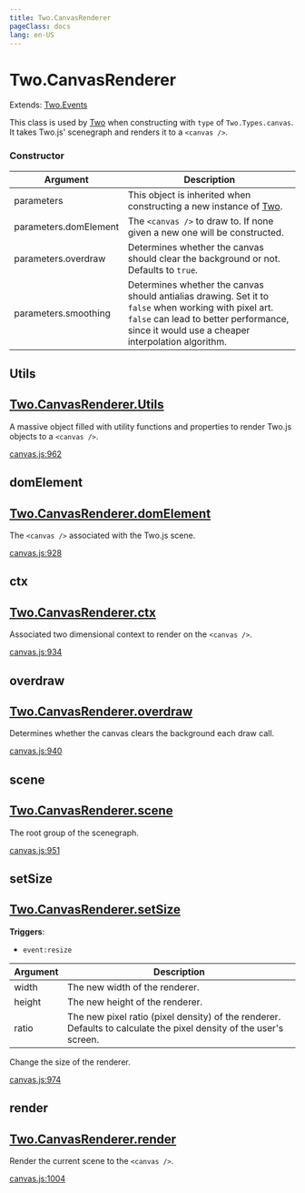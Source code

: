 ```yaml
---
title: Two.CanvasRenderer
pageClass: docs
lang: en-US
---
```


# Two.CanvasRenderer


<div class="extends">

Extends: [Two.Events](/docs/events/)

</div>


This class is used by [Two](/docs/two/) when constructing with `type` of `Two.Types.canvas`. It takes Two.js' scenegraph and renders it to a `<canvas />`.


<div class="meta">
  <custom-button text="Source" type="source" href="https://github.com/jonobr1/two.js/blob/main/src/renderers/canvas.js" />
</div>



### Constructor


| Argument | Description |
| ---- | ----------- |
|  parameters  | This object is inherited when constructing a new instance of [Two](/docs/two/). |
|  parameters.domElement  | The `<canvas />` to draw to. If none given a new one will be constructed. |
|  parameters.overdraw  | Determines whether the canvas should clear the background or not. Defaults to `true`. |
|  parameters.smoothing  | Determines whether the canvas should antialias drawing. Set it to `false` when working with pixel art. `false` can lead to better performance, since it would use a cheaper interpolation algorithm. |



<div class="static member ">

## Utils

<h2 class="longname" aria-hidden="true"><a href="#Utils"><span class="prefix">Two.CanvasRenderer.</span><span class="shortname">Utils</span></a></h2>










<div class="properties">

A massive object filled with utility functions and properties to render Two.js objects to a `<canvas />`.

</div>










<div class="meta">

  <a class="lineno" target="_blank" rel="noopener noreferrer" href="https://github.com/jonobr1/two.js/blob/main/src/renderers/canvas.js#L962">
    canvas.js:962
  </a>

</div>




</div>



<div class="instance member ">

## domElement

<h2 class="longname" aria-hidden="true"><a href="#domElement"><span class="prefix">Two.CanvasRenderer.</span><span class="shortname">domElement</span></a></h2>










<div class="properties">

The `<canvas />` associated with the Two.js scene.

</div>










<div class="meta">

  <a class="lineno" target="_blank" rel="noopener noreferrer" href="https://github.com/jonobr1/two.js/blob/main/src/renderers/canvas.js#L928">
    canvas.js:928
  </a>

</div>




</div>



<div class="instance member ">

## ctx

<h2 class="longname" aria-hidden="true"><a href="#ctx"><span class="prefix">Two.CanvasRenderer.</span><span class="shortname">ctx</span></a></h2>










<div class="properties">

Associated two dimensional context to render on the `<canvas />`.

</div>










<div class="meta">

  <a class="lineno" target="_blank" rel="noopener noreferrer" href="https://github.com/jonobr1/two.js/blob/main/src/renderers/canvas.js#L934">
    canvas.js:934
  </a>

</div>




</div>



<div class="instance member ">

## overdraw

<h2 class="longname" aria-hidden="true"><a href="#overdraw"><span class="prefix">Two.CanvasRenderer.</span><span class="shortname">overdraw</span></a></h2>










<div class="properties">

Determines whether the canvas clears the background each draw call.

</div>










<div class="meta">

  <a class="lineno" target="_blank" rel="noopener noreferrer" href="https://github.com/jonobr1/two.js/blob/main/src/renderers/canvas.js#L940">
    canvas.js:940
  </a>

</div>




</div>



<div class="instance member ">

## scene

<h2 class="longname" aria-hidden="true"><a href="#scene"><span class="prefix">Two.CanvasRenderer.</span><span class="shortname">scene</span></a></h2>










<div class="properties">

The root group of the scenegraph.

</div>










<div class="meta">

  <a class="lineno" target="_blank" rel="noopener noreferrer" href="https://github.com/jonobr1/two.js/blob/main/src/renderers/canvas.js#L951">
    canvas.js:951
  </a>

</div>




</div>



<div class="instance function ">

## setSize

<h2 class="longname" aria-hidden="true"><a href="#setSize"><span class="prefix">Two.CanvasRenderer.</span><span class="shortname">setSize</span></a></h2>








<div class="fires">

__Triggers__:

+ `event:resize`

</div>





<div class="params">

| Argument | Description |
| ---- | ----------- |
|  width  | The new width of the renderer. |
|  height  | The new height of the renderer. |
|  ratio  | The new pixel ratio (pixel density) of the renderer. Defaults to calculate the pixel density of the user's screen. |
</div>




<div class="description">

Change the size of the renderer.

</div>





<div class="meta">

  <a class="lineno" target="_blank" rel="noopener noreferrer" href="https://github.com/jonobr1/two.js/blob/main/src/renderers/canvas.js#L974">
    canvas.js:974
  </a>

</div>




</div>



<div class="instance function ">

## render

<h2 class="longname" aria-hidden="true"><a href="#render"><span class="prefix">Two.CanvasRenderer.</span><span class="shortname">render</span></a></h2>















<div class="description">

Render the current scene to the `<canvas />`.

</div>





<div class="meta">

  <a class="lineno" target="_blank" rel="noopener noreferrer" href="https://github.com/jonobr1/two.js/blob/main/src/renderers/canvas.js#L1004">
    canvas.js:1004
  </a>

</div>




</div>


